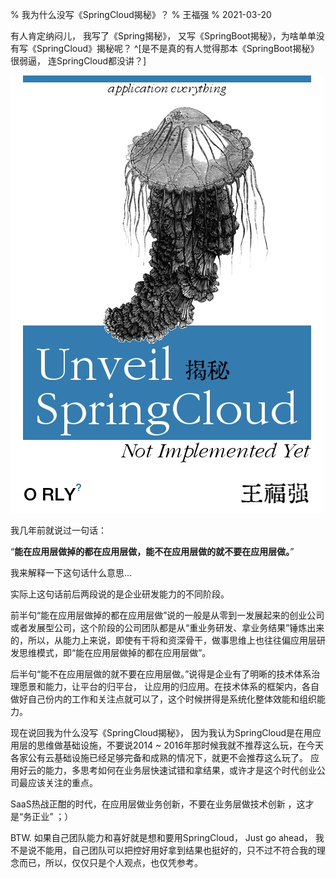 % 我为什么没写《SpringCloud揭秘》？
% 王福强
% 2021-03-20

有人肯定纳闷儿， 我写了《Spring揭秘》， 又写《SpringBoot揭秘》，为啥单单没有写《SpringCloud》揭秘呢？ ^[是不是真的有人觉得那本《SpringBoot揭秘》很弱逼， 连SpringCloud都没讲？]

![](images/unveil_springcloud_cover.jpg)

我几年前就说过一句话：

“**能在应用层做掉的都在应用层做，能不在应用层做的就不要在应用层做。**”

我来解释一下这句话什么意思...

实际上这句话前后两段说的是企业研发能力的不同阶段。

前半句“能在应用层做掉的都在应用层做”说的一般是从零到一发展起来的创业公司或者发展型公司，这个阶段的公司团队都是从“重业务研发、拿业务结果”锤炼出来的，所以，从能力上来说，即使有干将和资深骨干，做事思维上也往往偏应用层研发思维模式，即“能在应用层做掉的都在应用层做”。

后半句“能不在应用层做的就不要在应用层做。”说得是企业有了明晰的技术体系治理愿景和能力，让平台的归平台， 让应用的归应用。在技术体系的框架内，各自做好自己份内的工作和关注点就可以了，这个时候拼得是系统化整体效能和组织能力。

现在说回我为什么没写《SpringCloud揭秘》， 因为我认为SpringCloud是在用应用层的思维做基础设施，不要说2014 ~ 2016年那时候我就不推荐这么玩，在今天各家公有云基础设施已经足够完备和成熟的情况下，就更不会推荐这么玩了。 应用好云的能力，多思考如何在业务层快速试错和拿结果，或许才是这个时代创业公司最应该关注的重点。

SaaS热战正酣的时代，在应用层做业务创新，不要在业务层做技术创新 ，这才是“务正业” ；）

BTW. 如果自己团队能力和喜好就是想和要用SpringCloud， Just go ahead， 我不是说不能用，自己团队可以把控好用好拿到结果也挺好的，只不过不符合我的理念而已，所以，仅仅只是个人观点，也仅凭参考。

